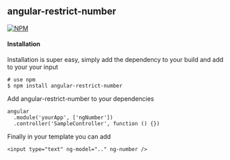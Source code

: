 ## angular-restrict-number

[![NPM][dl-icon]][dl-url]

#### Installation  
Installation is super easy, simply add the dependency to your build and add  to your your input

```
# use npm
$ npm install angular-restrict-number
```

Add angular-restrict-number to your dependencies

```
angular
  .module('yourApp', ['ngNumber'])
  .controller('SampleController', function () {})
```

Finally in your template you can add  
  

 ```<input type="text" ng-model=".." ng-number />```

[dl-icon]: https://nodei.co/npm/angular-restrict-number.png?downloads=true
[dl-url]: https://npmjs.org/package/angular-restrict-number
